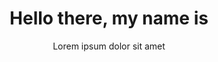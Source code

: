 ---
image: './example_hero.svg'
title: 'Hello there, my name is'
name: 'Your name here'
subtitle: 'Lorem ipsum dolor sit amet'
description: 'Put some description about yourself here. Lorem ipsum dolor sit amet, consectetur adipiscing elit, sed do eiusmod tempor incididunt ut labore et dolore magna aliqua. Ut enim ad minim veniam, quis nostrud exercitation ullamco '
button: 'Want to chat?'
---